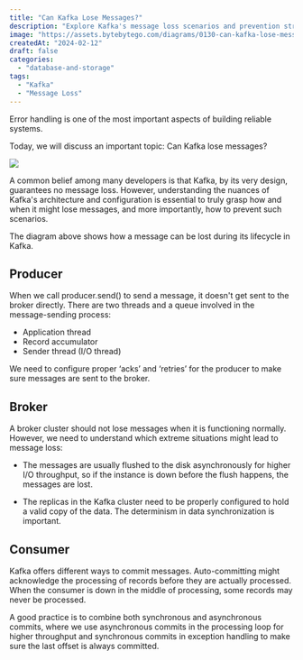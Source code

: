 ```yaml
---
title: "Can Kafka Lose Messages?"
description: "Explore Kafka's message loss scenarios and prevention strategies."
image: "https://assets.bytebytego.com/diagrams/0130-can-kafka-lose-messages.png"
createdAt: "2024-02-12"
draft: false
categories:
  - "database-and-storage"
tags:
  - "Kafka"
  - "Message Loss"
---
```


Error handling is one of the most important aspects of building reliable systems.

Today, we will discuss an important topic: Can Kafka lose messages?

![](https://assets.bytebytego.com/diagrams/0130-can-kafka-lose-messages.png)

A common belief among many developers is that Kafka, by its very design, guarantees no message loss. However, understanding the nuances of Kafka's architecture and configuration is essential to truly grasp how and when it might lose messages, and more importantly, how to prevent such scenarios.

The diagram above shows how a message can be lost during its lifecycle in Kafka.

## Producer

When we call producer.send() to send a message, it doesn't get sent to the broker directly. There are two threads and a queue involved in the message-sending process:

*   Application thread
*   Record accumulator
*   Sender thread (I/O thread)

We need to configure proper ‘acks’ and ‘retries’ for the producer to make sure messages are sent to the broker.

## Broker

A broker cluster should not lose messages when it is functioning normally. However, we need to understand which extreme situations might lead to message loss:

*   The messages are usually flushed to the disk asynchronously for higher I/O throughput, so if the instance is down before the flush happens, the messages are lost.

*   The replicas in the Kafka cluster need to be properly configured to hold a valid copy of the data. The determinism in data synchronization is important.

## Consumer

Kafka offers different ways to commit messages. Auto-committing might acknowledge the processing of records before they are actually processed. When the consumer is down in the middle of processing, some records may never be processed.

A good practice is to combine both synchronous and asynchronous commits, where we use asynchronous commits in the processing loop for higher throughput and synchronous commits in exception handling to make sure the last offset is always committed.
